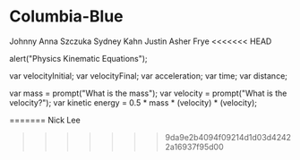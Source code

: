 # Columbia-Blue
Johnny
Anna Szczuka
Sydney Kahn
Justin
Asher Frye
<<<<<<< HEAD

alert("Physics Kinematic Equations");

var velocityInitial;
var velocityFinal;
var acceleration;
var time;
var distance; 

var mass = prompt("What is the mass");
var velocity = prompt("What is the velocity?");
var kinetic energy = 0.5 * mass * (velocity) * (velocity);









=======
Nick Lee
>>>>>>> 9da9e2b4094f09214d1d03d42422a16937f95d00
